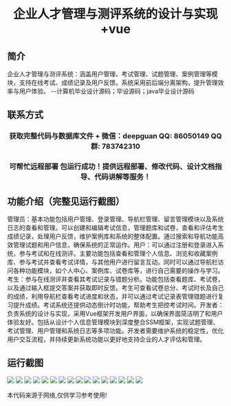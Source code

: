 <p><h1 align="center">企业人才管理与测评系统的设计与实现+vue</h1></p>

## 简介
企业人才管理与测评系统：涵盖用户管理、考试管理、试题管理、案例管理等模块，支持在线考试、成绩记录及用户反馈。系统采用前后端分离架构，提升管理效率与用户体验。    --计算机毕业设计源码；毕设源码；java毕业设计源码


## 联系方式
<p><h3 align="center">获取完整代码与数据库文件 + 微信：deepguan QQ: 86050149 QQ群: 783742310</h3></p>
<p><h3 align="center">可帮忙远程部署 包运行成功！提供远程部署、修改代码、设计文档指导、代码讲解等服务！</h3></p>

## 功能介绍（完整见运行截图）
管理员：基本功能包括用户管理、登录管理、导航栏管理、留言管理模块以及系统日志的查看和管理。可以创建和编辑考试信息，管理题库和试卷，查看和评估考生成绩记录，处理用户反馈，维护案例库和系统的整体配置。通过搜索和导航功能高效管理试题和用户信息，确保系统的正常运作。用户：可以通过注册和登录进入系统，参与考试和在线测评。主要功能包括查看和管理个人信息、浏览和收藏案例库、参与考试并查看考试详情，与其他用户进行留言互动。同时可以通过导航栏访问各种功能模块，如个人中心、案例库、试卷库等，进行自己需要的操作与学习。考生：参与在线测评并查看其考试记录与错题分析。功能包括查看题库、考试卷，以及通过输入框提交答案并获取即时反馈。考生可查看试卷总分、考试时长及自己的成绩，利用导航栏查看考试进度和状态，并可以通过考试记录表管理错题进行复习提升成绩。考试系统还提供动态倒计时功能，帮助考生把控考试时间。开发者：负责系统的设计与实现，采用Vue框架开发用户界面，以确保界面简洁明了和用户体验友好。包括从设计个人信息管理模块到深度整合SSM框架，实现试题管理、考试管理、用户管理和系统日志等多项功能。开发者需要维护系统的稳定性，优化用户交互流程，并持续更新系统功能以更好地支持企业的人才评估和管理。


## 运行截图
![](img/001.jpg)
![](img/002.jpg)
![](img/003.jpg)
![](img/004.jpg)
![](img/005.jpg)
![](img/006.jpg)
![](img/007.jpg)
![](img/008.jpg)
![](img/009.jpg)
![](img/010.jpg)
![](img/011.jpg)
![](img/012.jpg)
![](img/013.jpg)
![](img/014.jpg)
![](img/015.jpg)
![](img/016.jpg)

<p>本代码来源于网络,仅供学习参考使用!</p>
